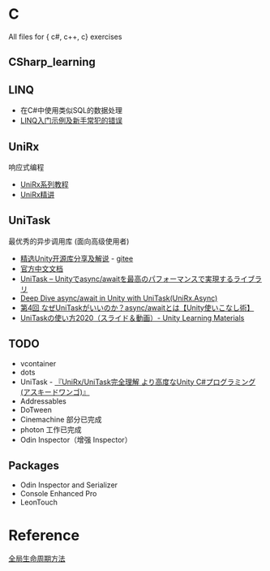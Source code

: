 # C
All files for { c#, c++, c} exercises 

## CSharp_learning

## LINQ
+ 在C#中使用类似SQL的数据处理 
+ [LINQ入门示例及新手常犯的错误](https://www.bilibili.com/video/BV1vP411f7XF/?spm_id_from=333.880.my_history.page.click&vd_source=8cb2266d7357d5cd081874c68b08a2bd)

## UniRx
响应式编程
+ [UniRx系列教程](https://space.bilibili.com/527444290/channel/collectiondetail?sid=658557&spm_id_from=333.788.0.0)
+ [UniRx精讲](https://gitee.com/xiaoTNT/uni-rx-intensive-lecture/tree/master)

## UniTask
最优秀的异步调用库 (面向高级使用者)
+ [精选Unity开源库分享及解说](https://space.bilibili.com/69585/channel/collectiondetail?sid=548041) - [gitee](https://gitee.com/yicunjun/share-github-sample/tree/master/Assets/UniTaskTutorial)
+ [官方中文文档](https://github.com/Cysharp/UniTask/blob/master/README_CN.md)
+ [UniTask – Unityでasync/awaitを最高のパフォーマンスで実現するライブラリ](https://tech.cygames.co.jp/archives/3256/)
+ [Deep Dive async/await in Unity with UniTask(UniRx.Async)](https://www.youtube.com/watch?v=irbA4kmq4Wc)
+ [第4回 なぜUniTaskがいいのか？async/awaitとは【Unity使いこなし術】](https://www.youtube.com/watch?v=wCSmZSKG3ig)
+ [UniTaskの使い方2020（スライド＆動画）- Unity Learning Materials](https://learning.unity3d.jp/4615/)

## TODO 
+ vcontainer
+ dots
+ UniTask - [『UniRx/UniTask完全理解 より高度なUnity C#プログラミング (アスキードワンゴ)』](https://amzn.to/3dJJy4a)
+ Addressables
+ DoTween
+ Cinemachine 部分已完成
+ photon 工作已完成
+ Odin Inspector（增强 Inspector）

## Packages 
+ Odin Inspector and Serializer
+ Console Enhanced Pro
+ LeonTouch

# Reference
[全局生命周期方法](https://docs.unity3d.com/2021.3/Documentation/Manual/ExecutionOrder.html)